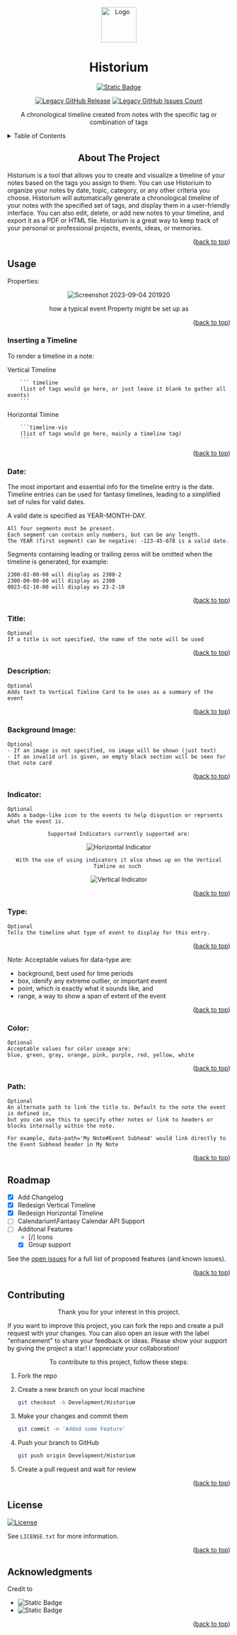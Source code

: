 <!-- PROJECT LOGO -->
<br />
<div align="center">
  <a href="https://github.com/othneildrew/Best-README-Template">
    <img src="https://github.com/ReconVirus/Historium/assets/43733760/b056ec5f-2423-49fd-88ef-3354d63dc88f" alt="Logo" width="80" height="80">
  </a>
  <h1 align="center">Historium</h1>
</div>

<div align="center">
<a href="https://github.com/Darakah/obsidian-timelines">
    <img alt="Static Badge" src="https://img.shields.io/badge/Darakah-Legacy%20Founder%20%26%20Creator-black?style=social&logo=github&link=https%3A%2F%2Fgithub.com%2FDarakah%2Fobsidian-timelines">
</a>

[![Legacy GitHub Release][Legacy GitHub Release-shield]][Legacy GitHub Release-URL]
[![Legacy GitHub Issues Count][Legacy GitHub Issues Count-shield]][Legacy GitHub Issues Count-URL]
</div>
<p align="center">A chronological timeline created from notes with the specific tag or combination of tags</p>
<!-- TABLE OF CONTENTS -->
<details>
  <summary>Table of Contents</summary>
  <ol>
    <li><a href="#about-the-project">About The Project</a></li>
    <li>
        <a href="#usage">Usage</a>
        <ul>
            <li><a href="#inserting-a-timeline">Inserting a Timeline</a></li>
            <li><a href="##dates">Dates</a></li>
            <li><a href="#titles">Titles</a></li>
            <li><a href="#description">Description</a></li>
            <li><a href="#backgroud-Image">Image</a></li>
            <li><a href="#types">Types</a></li>
            <li><a href="#color">Color</a></li>
            <li><a href="#path">Path</a></li>
        </ul>
    </li>
    <li><a href="#roadmap">Roadmap</a></li>
    <li><a href="#contributing">Contributing</a></li>
    <li><a href="#license">License</a></li>
    <li><a href="#acknowledgments">Acknowledgments</a></li>
  </ol>
</details>

<!-- ABOUT THE PROJECT -->
<h2 align="center"> About The Project</h2>
Historium is a tool that allows you to create and visualize a timeline of your notes based on the tags you assign to them. You can use Historium to organize your notes by date, topic, category, or any other criteria you choose. Historium will automatically generate a chronological timeline of your notes with the specified set of tags, and display them in a user-friendly interface. You can also edit, delete, or add new notes to your timeline, and export it as a PDF or HTML file. Historium is a great way to keep track of your personal or professional projects, events, ideas, or memories.
<p align="right">(<a href="#readme-top">back to top</a>)</p>

<!-- USAGE -->
## Usage
Properties:
<div align="center">

  ![Screenshot 2023-09-04 201920](https://github.com/ReconVirus/Historium/assets/43733760/b40473b2-186e-4896-b493-0e3e7d679f49)

  how a typical event Property might be set up as 
</div>
<p align="right">(<a href="#readme-top">back to top</a>)</p>

### Inserting a Timeline
To render a timeline in a note:

Vertical Timeline
```ssh
    ``` timeline
    (list of tags would go here, or just leave it blank to gather all events)
    ```
```

Horizontal Timine
```ssh
    ```timeline-vis
    (list of tags would go here, mainly a timeline tag)
    ```
```
<p align="right">(<a href="#readme-top">back to top</a>)</p>

### Date:
The most important and essential info for the timeline entry is the date. Timeline entries can be used for fantasy timelines, leading to a simplified set of rules for valid dates.

A valid date is specified as YEAR-MONTH-DAY.

    All four segments must be present.
    Each segment can contain only numbers, but can be any length.
    The YEAR (first segment) can be negative: -123-45-678 is a valid date.

Segments containing leading or trailing zeros will be omitted when the timeline is generated, for example:

    2300-02-00-00 will display as 2300-2
    2300-00-00-00 will display as 2300
    0023-02-10-00 will display as 23-2-10
<p align="right">(<a href="#readme-top">back to top</a>)</p>

### Title:
    Optional
    If a title is not specified, the name of the note will be used
<p align="right">(<a href="#readme-top">back to top</a>)</p>

### Description:
    Optional
    Adds text to Vertical Timline Card to be uses as a summary of the event
<p align="right">(<a href="#readme-top">back to top</a>)</p>

### Background Image:
    Optional
    - If an image is not specified, no image will be shown (just text)
    - If an invalid url is given, an empty black section will be seen for that note card
<p align="right">(<a href="#readme-top">back to top</a>)</p>

### Indicator:
    Optional
    Adds a badge-like icon to the events to help disgustion or reprsents what the event is.
<div align="center">

    Supported Indicators currently supported are:
  ![Horizontal Indicator](https://github.com/ReconVirus/Historium/assets/43733760/95e98a9f-9229-4ea9-bfa9-8f1d6eab076a)

    With the use of using indicators it also shows up on the Vertical Timline as such 
  ![Vertical Indicator](https://github.com/ReconVirus/Historium/assets/43733760/265bd951-f99f-4fc5-a9c7-952e16bf00e8)

</div>
<p align="right">(<a href="#readme-top">back to top</a>)</p>

### Type:
    Optional
    Tells the timeline what type of event to display for this entry.
<p align="right">(<a href="#readme-top">back to top</a>)</p>

Note: Acceptable values for data-type are:
 - background, best used for time periods
 - box, idenify any extreme outlier, or important event
 - point, which is exactly what it sounds like, and
 - range, a way to show a span of extent of the event 
<p align="right">(<a href="#readme-top">back to top</a>)</p>

### Color:
    Optional
    Acceptable values for color useage are: 
    blue, green, gray, orange, pink, purple, red, yellow, white
<p align="right">(<a href="#readme-top">back to top</a>)</p>

### Path:
    Optional
    An alternate path to link the title to. Default to the note the event is defined in, 
    but you can use this to specify other notes or link to headers or blocks internally within the note. 
    
    For example, data-path='My Note#Event Subhead' would link directly to the Event Subhead header in My Note
<p align="right">(<a href="#readme-top">back to top</a>)</p>

<!-- ROADMAP -->
## Roadmap
- [x] Add Changelog
- [x] Redesign Vertical Timeline
- [x] Redesign Horizontal Timeline
- [ ] Calendarium\Fantasy Calendar API Support
- [ ] Additonal Features
  - [/] Icons
  - [x] Group support

See the [open issues]() for a full list of proposed features (and known issues).
<p align="right">(<a href="#readme-top">back to top</a>)</p>

<!-- CONTRIBUTING -->
## Contributing
<p align="center">Thank you for your interest in this project.</p>

If you want to improve this project, you can fork the repo and create a pull request with your changes. You can also open an issue with the label "enhancement" to share your feedback or ideas.
Please show your support by giving the project a star! I appreciate your collaboration!

<p align="center">To contribute to this project, follow these steps:</p>

1. Fork the repo
2. Create a new branch on your local machine 
    ```sh
    git checkout -b Development/Historium
    ```

3. Make your changes and commit them 
    ```sh
    git commit -m 'Added some Feature'
    ```

4. Push your branch to GitHub 
    ```sh
    git push origin Development/Historium
    ```

5. Create a pull request and wait for review
<p align="right">(<a href="#readme-top">back to top</a>)</p>

<!-- LICENSE -->
## License
[![License][License-shield]][License-URL]

See `LICENSE.txt` for more information.
<p align="right">(<a href="#readme-top">back to top</a>)</p>

<!-- ACKNOWLEDGMENTS -->
## Acknowledgments
Credit to
* <img alt="Static Badge" src="https://img.shields.io/badge/Shields.io-For%20the%20awesome%20bagdes-green?style=for-the-badge&link=https%3A%2F%2Fshields.io%2F">
* <img alt="Static Badge" src="https://img.shields.io/badge/Obsidian-v1.4.5-%237C3AED?style=for-the-badge&logo=obsidian&logoColor=%237C3AED&labelColor=%23000000&link=https%3A%2F%2Fobsidian.md%2F">
<p align="right">(<a href="#readme-top">back to top</a>)</p>


<!-- MARKDOWN LINKS & IMAGES -->
[License-shield]: https://img.shields.io/badge/license-WTFPL-white?link=http%3A%2F%2Fwww.wtfpl.net%2F
[License-URL]: http://www.wtfpl.net
[Legacy GitHub Issues Count-shield]: https://img.shields.io/github/issues/Darakah/obsidian-timelines?logo=github&label=Legacy%20Issues&labelColor=%23181717&link=https%3A%2F%2Fgithub.com%2FDarakah%2Fobsidian-timelines%2Fissues
[Legacy GitHub Issues Count-URL]: https://github.com/Darakah/obsidian-timelines/issues
[Legacy GitHub Release-shield]: https://img.shields.io/github/v/release/Darakah/obsidian-timelines?logo=github&label=Last%20Legacy%20Release&labelColor=%23181717&color=red&link=https%3A%2F%2Fgithub.com%2FDarakah%2Fobsidian-timelines%2Freleases
[Legacy GitHub Release-URL]: https://github.com/Darakah/obsidian-timelines